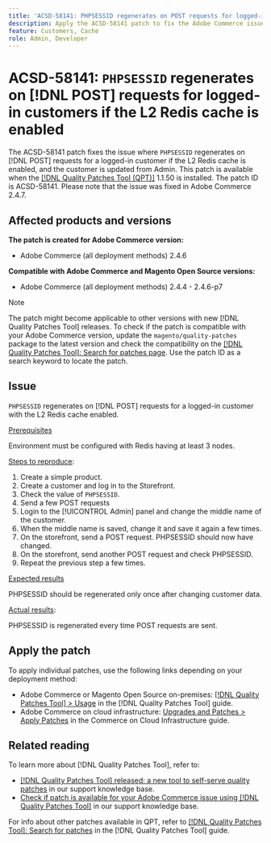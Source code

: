 ```yaml
---
title: 'ACSD-58141: PHPSESSID regenerates on POST requests for logged-in customers with L2 Redis cache enabled'
description: Apply the ACSD-58141 patch to fix the Adobe Commerce issue where PHPSESSID regenerates on POST requests on the Storefront area for a logged-in customer with L2 Redis cache enabled, and the customer is updated from Admin.
feature: Customers, Cache
role: Admin, Developer
---
```


# ACSD-58141: `PHPSESSID` regenerates on [!DNL POST] requests for logged-in customers if the L2 Redis cache is enabled

The ACSD-58141 patch fixes the issue where `PHPSESSID` regenerates on [!DNL POST] requests for a logged-in customer if the L2 Redis cache is enabled, and the customer is updated from Admin. This patch is available when the [[!DNL Quality Patches Tool (QPT)]](/help/announcements/adobe-commerce-announcements/magento-quality-patches-released-new-tool-to-self-serve-quality-patches.md) 1.1.50 is installed. The patch ID is ACSD-58141. Please note that the issue was fixed in Adobe Commerce 2.4.7.

## Affected products and versions

**The patch is created for Adobe Commerce version:**

* Adobe Commerce (all deployment methods) 2.4.6

**Compatible with Adobe Commerce and Magento Open Source versions:**

* Adobe Commerce (all deployment methods) 2.4.4 - 2.4.6-p7

>[!NOTE]
>
>The patch might become applicable to other versions with new [!DNL Quality Patches Tool] releases. To check if the patch is compatible with your Adobe Commerce version, update the `magento/quality-patches` package to the latest version and check the compatibility on the [[!DNL Quality Patches Tool]: Search for patches page](https://experienceleague.adobe.com/tools/commerce-quality-patches/index.html). Use the patch ID as a search keyword to locate the patch.

## Issue

`PHPSESSID` regenerates on [!DNL POST] requests for a logged-in customer with the L2 Redis cache enabled.

<u>Prerequisites</u>

Environment must be configured with Redis having at least 3 nodes.

<u>Steps to reproduce</u>:

1. Create a simple product.
1. Create a customer and log in to the Storefront.
1. Check the value of `PHPSESSID`.
1. Send a few POST requests
1. Login to the [!UICONTROL Admin] panel and change the middle name of the customer. 
1. When the middle name is saved, change it and save it again a few times.
1. On the storefront, send a POST request. PHPSESSID should now have changed.
1. On the storefront, send another POST request and check PHPSESSID.
1. Repeat the previous step a few times.

<u>Expected results</u>

PHPSESSID should be regenerated only once after changing customer data.

<u>Actual results</u>:

PHPSESSID is regenerated every time POST requests are sent.

## Apply the patch

To apply individual patches, use the following links depending on your deployment method:

* Adobe Commerce or Magento Open Source on-premises: [[!DNL Quality Patches Tool] > Usage](https://experienceleague.adobe.com/docs/commerce-operations/tools/quality-patches-tool/usage.html) in the [!DNL Quality Patches Tool] guide.
* Adobe Commerce on cloud infrastructure: [Upgrades and Patches > Apply Patches](https://experienceleague.adobe.com/docs/commerce-cloud-service/user-guide/develop/upgrade/apply-patches.html) in the Commerce on Cloud Infrastructure guide.

## Related reading

To learn more about [!DNL Quality Patches Tool], refer to:

* [[!DNL Quality Patches Tool] released: a new tool to self-serve quality patches](/help/announcements/adobe-commerce-announcements/magento-quality-patches-released-new-tool-to-self-serve-quality-patches.md) in our support knowledge base.
* [Check if patch is available for your Adobe Commerce issue using [!DNL Quality Patches Tool]](/help/support-tools/patches-available-in-qpt-tool/check-patch-for-magento-issue-with-magento-quality-patches.md) in our support knowledge base.

For info about other patches available in QPT, refer to [[!DNL Quality Patches Tool]: Search for patches](https://experienceleague.adobe.com/tools/commerce-quality-patches/index.html) in the [!DNL Quality Patches Tool] guide.
